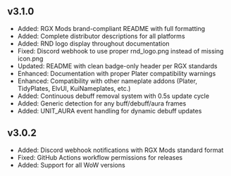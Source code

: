 ## v3.1.0
- Added: RGX Mods brand-compliant README with full formatting
- Added: Complete distributor descriptions for all platforms
- Added: RND logo display throughout documentation
- Fixed: Discord webhook to use proper rnd_logo.png instead of missing icon.png
- Updated: README with clean badge-only header per RGX standards
- Enhanced: Documentation with proper Plater compatibility warnings
- Enhanced: Compatibility with other nameplate addons (Plater, TidyPlates, ElvUI, KuiNameplates, etc.)
- Added: Continuous debuff removal system with 0.5s update cycle
- Added: Generic detection for any buff/debuff/aura frames
- Added: UNIT_AURA event handling for dynamic debuff updates

## v3.0.2
- Added: Discord webhook notifications with RGX Mods standard format
- Fixed: GitHub Actions workflow permissions for releases
- Added: Support for all WoW versions